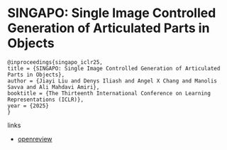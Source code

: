 # SINGAPO: Single Image Controlled Generation of Articulated Parts in Objects

```
@inproceedings{singapo_iclr25,
title = {SINGAPO: Single Image Controlled Generation of Articulated Parts in Objects},
author = {Jiayi Liu and Denys Iliash and Angel X Chang and Manolis Savva and Ali Mahdavi Amiri},
booktitle = {The Thirteenth International Conference on Learning Representations (ICLR)},
year = {2025}
}
```

links
- [openreview](https://openreview.net/forum?id=OdMqKszKSd)
